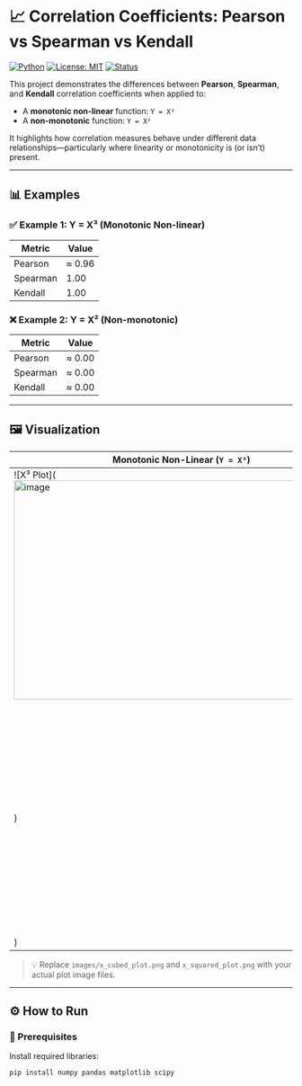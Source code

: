 # 📈 Correlation Coefficients: Pearson vs Spearman vs Kendall

[![Python](https://img.shields.io/badge/Python-3.8%2B-blue?logo=python)](https://www.python.org/)
[![License: MIT](https://img.shields.io/badge/License-MIT-green.svg)](LICENSE)
[![Status](https://img.shields.io/badge/status-active-brightgreen.svg)]()

This project demonstrates the differences between **Pearson**, **Spearman**, and **Kendall** correlation coefficients when applied to:
- A **monotonic non-linear** function: `Y = X³`
- A **non-monotonic** function: `Y = X²`

It highlights how correlation measures behave under different data relationships—particularly where linearity or monotonicity is (or isn’t) present.

---

## 📊 Examples

### ✅ Example 1: Y = X³ (Monotonic Non-linear)
| Metric      | Value     |
|-------------|-----------|
| Pearson     | ≈ 0.96    |
| Spearman    | 1.00      |
| Kendall     | 1.00      |

### ❌ Example 2: Y = X² (Non-monotonic)
| Metric      | Value     |
|-------------|-----------|
| Pearson     | ≈ 0.00    |
| Spearman    | ≈ 0.00    |
| Kendall     | ≈ 0.00    |

---

## 🖼 Visualization

| Monotonic Non-Linear (`Y = X³`) | Non-Monotonic (`Y = X²`) |
|----------------------------------|----------------------------|
| ![X³ Plot](<img width="590" height="390" alt="image" src="https://github.com/user-attachments/assets/df97c682-a362-4574-8b97-1535233afe49" />
) | ![X² Plot](<img width="590" height="390" alt="image" src="https://github.com/user-attachments/assets/9c802d95-c27b-46ff-b38e-a395da554b5c" />
) |

> 💡 Replace `images/x_cubed_plot.png` and `x_squared_plot.png` with your actual plot image files.

---

## ⚙️ How to Run

### 🔧 Prerequisites
Install required libraries:

```bash
pip install numpy pandas matplotlib scipy

